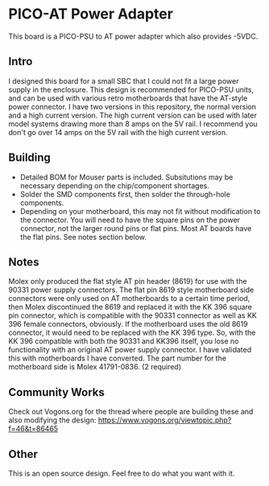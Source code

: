 # PICO-AT Power Adapter
This board is a PICO-PSU to AT power adapter which also provides -5VDC.

## Intro
I designed this board for a small SBC that I could not fit a large power supply in the enclosure. This design is recommended for PICO-PSU units, and can be used with various retro motherboards that have the AT-style power connector. I have two versions in this repository, the normal version and a high current version. The high current version can be used with later model systems drawing more than 8 amps on the 5V rail. I recommend you don't go over 14 amps on the 5V rail with the high current version.

## Building
* Detailed BOM for Mouser parts is included. Subsitutions may be necessary depending on the chip/component shortages.
* Solder the SMD components first, then solder the through-hole components.
* Depending on your motherboard, this may not fit without modification to the connector. You will need to have the square pins on the power connector, not the larger round pins or flat pins. Most AT boards have the flat pins. See notes section below.

## Notes
Molex only produced the flat style AT pin header (8619) for use with the 90331 power supply connectors. The flat pin 8619 style motherboard side connectors were only used on AT motherboards to a certain time period, then Molex discontinued the 8619 and replaced it with the KK 396 square pin connector, which is compatible with the 90331 connector as well as KK 396 female connectors, obviously. If the motherboard uses the old 8619 connector, it would need to be replaced with the KK 396 type. So, with the KK 396 compatible with both the 90331 and KK396 itself, you lose no functionality with an original AT power supply connector. I have validated this with motherboards I have converted. The part number for the motherboard side is Molex 41791-0836. (2 required)

## Community Works
Check out Vogons.org for the thread where people are building these and also modifying the design: https://www.vogons.org/viewtopic.php?f=46&t=86465

## Other
This is an open source design. Feel free to do what you want with it.
